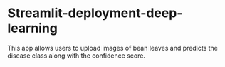 # Streamlit-deployment-deep-learning
 This app allows users to upload images of bean leaves and predicts the disease class along with the confidence score.
